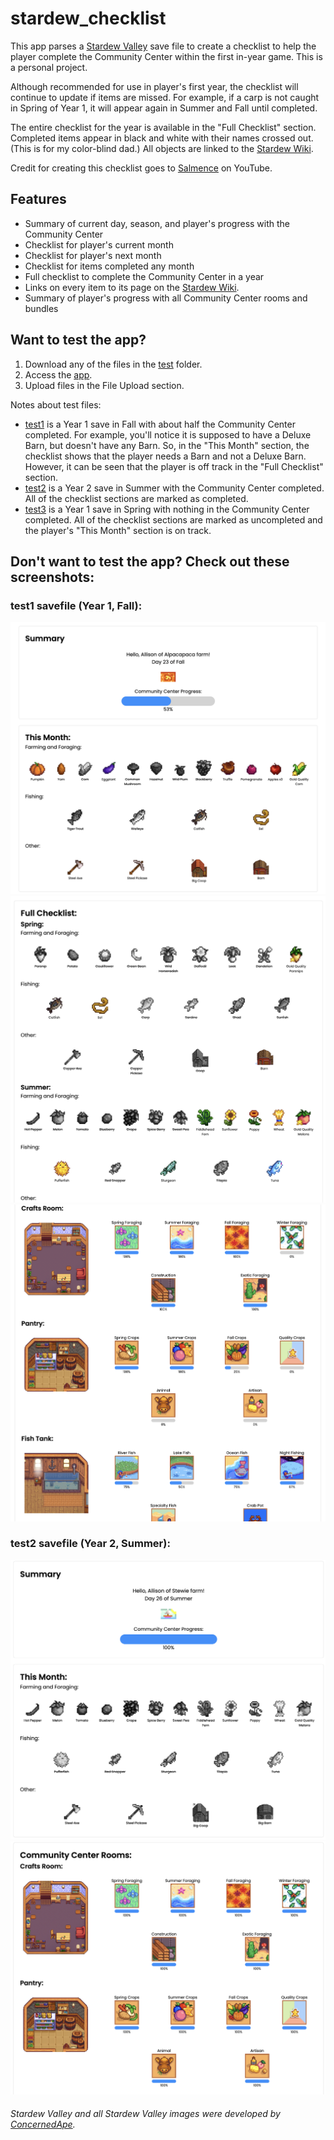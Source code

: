 # stardew_checklist

This app parses a [Stardew Valley](https://stardewvalley.net/) save file to create a checklist to help the player complete the Community Center within the first in-year game. This is a personal project. 

Although recommended for use in player's first year, the checklist will continue to update if items are missed. For example, if a carp is not caught in Spring of Year 1, it will appear again in Summer and Fall until completed. 

The entire checklist for the year is available in the "Full Checklist" section. Completed items appear in black and white with their names crossed out. (This is for my color-blind dad.) All objects are linked to the [Stardew Wiki](https://stardewvalleywiki.com/Stardew_Valley_Wiki).

Credit for creating this checklist goes to [Salmence](https://www.youtube.com/watch?v=hsPo9mRpMcs) on YouTube.

## Features
- Summary of current day, season, and player's progress with the Community Center
- Checklist for player's current month
- Checklist for player's next month
- Checklist for items completed any month
- Full checklist to complete the Community Center in a year
- Links on every item to its page on the [Stardew Wiki](https://stardewvalleywiki.com/Stardew_Valley_Wiki). 
- Summary of player's progress with all Community Center rooms and bundles

## Want to test the app?
1. Download any of the files in the [test](https://github.com/allison-no/stardew_checklist/tree/main/test) folder.
2. Access the [app](https://allison-no.github.io/stardew_checklist/).
3. Upload files in the File Upload section.

Notes about test files:
- [test1](https://github.com/allison-no/stardew_checklist/tree/main/test/test1) is a Year 1 save in Fall with about half the Community Center completed. For example, you'll notice it is supposed to have a Deluxe Barn, but doesn't have any Barn. So, in the "This Month" section, the checklist shows that the player needs a Barn and not a Deluxe Barn. However, it can be seen that the player is off track in the "Full Checklist" section.
- [test2](https://github.com/allison-no/stardew_checklist/tree/main/test/test2) is a Year 2 save in Summer with the Community Center completed. All of the checklist sections are marked as completed.
- [test3](https://github.com/allison-no/stardew_checklist/tree/main/test/test3) is a Year 1 save in Spring with nothing in the Community Center completed. All of the checklist sections are marked as uncompleted and the player's "This Month" section is on track.

## Don't want to test the app? Check out these screenshots:
### test1 savefile (Year 1, Fall):
![alt text](./app/images/screenshot1.png)
![alt text](./app/images/screenshot2.png)
![alt text](./app/images/screenshot3.png)

### test2 savefile (Year 2, Summer):
![alt text](./app/images/screenshot4.png)
![alt text](./app/images/screenshot5.png)

###### Stardew Valley and all Stardew Valley images were developed by [ConcernedApe](https://twitter.com/ConcernedApe").
